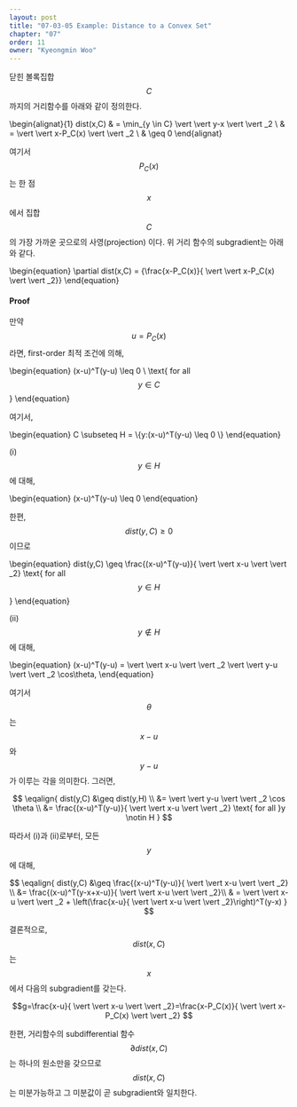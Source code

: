 ```yaml
---
layout: post
title: "07-03-05 Example: Distance to a Convex Set"
chapter: "07"
order: 11
owner: "Kyeongmin Woo"
---
```


닫힌 볼록집합 $$C $$까지의 거리함수를 아래와 같이 정의한다.  
>
\begin{alignat}{1}
dist(x,C) & = \min_{y \in C} \vert \vert y-x \vert \vert _2 \\
      & = \vert \vert x-P_C(x) \vert \vert _2 \\
      & \geq 0 
\end{alignat}

여기서 $$P_C(x) $$는 한 점 $$x $$에서 집합 $$C $$의 가장 가까운 곳으로의 사영(projection) 이다. 위 거리 함수의 subgradient는 아래와 같다. 
>
\begin{equation}
\partial dist(x,C) = \{\frac{x-P_C(x)}{ \vert \vert x-P_C(x) \vert \vert _2}\}
\end{equation}

#### Proof

만약 $$u=P_C(x) $$라면, first-order 최적 조건에 의해, 
>
\begin{equation}
(x-u)^T(y-u) \leq 0 \ \text{ for all $$y \in C $$}
\end{equation}

여기서, 
>
\begin{equation}
C \subseteq H = \\{y:(x-u)^T(y-u) \leq 0 \\}
\end{equation}

(i) $$y \in H $$에 대해, 
>
\begin{equation}
(x-u)^T(y-u) \leq 0
\end{equation}

한편, $$dist(y,C)\geq 0 $$ 이므로
>
\begin{equation}
dist(y,C) \geq \frac{(x-u)^T(y-u)}{ \vert \vert x-u \vert \vert _2} \text{ for all $$y \in H $$}
\end{equation}

(ii) $$y \notin H $$에 대해, 
>
\begin{equation}
(x-u)^T(y-u) = \vert \vert x-u \vert \vert _2 \vert \vert y-u \vert \vert _2 \cos\theta,
\end{equation}

여기서 $$\theta $$는 $$x-u $$ 와 $$y-u $$ 가 이루는 각을 의미한다. 그러면, 

>
$$
\eqalign{
dist(y,C) &\geq dist(y,H) \\
&= \vert \vert y-u \vert \vert _2 \cos \theta \\
&= \frac{(x-u)^T(y-u)}{ \vert \vert x-u \vert \vert _2} \text{ for all }y \notin H
}
$$

따라서 (i)과 (ii)로부터, 모든 $$y $$에 대해, 
>
$$
\eqalign{
dist(y,C) &\geq \frac{(x-u)^T(y-u)}{ \vert \vert x-u \vert \vert _2} \\
&= \frac{(x-u)^T(y-x+x-u)}{ \vert \vert x-u \vert \vert _2}\\
& = \vert \vert x-u \vert \vert _2 + \left(\frac{x-u}{ \vert \vert x-u \vert \vert _2}\right)^T(y-x)
}
$$

결론적으로, $$dist(x,C) $$는 $$x $$에서 다음의 subgradient를 갖는다. 
>
$$g=\frac{x-u}{ \vert \vert x-u \vert \vert _2}=\frac{x-P_C(x)}{ \vert \vert x-P_C(x) \vert \vert _2} $$

한편, 거리함수의 subdifferential 함수 $$\partial dist(x,C) $$는 하나의 원소만을 갖으므로 $$dist(x,C) $$는 미분가능하고 그 미분값이 곧 subgradient와 일치한다. 
